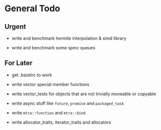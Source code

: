 # General Todo

## Urgent

- write and benchmark hermite interpolation & simd library

- write and benchmark some spmc queues

## For Later

- get .bazelrc to work

- write vector special member functions

- write vector_tests for objects that are not trivially moveable or copyable

- write async stuff like `future`, `promise` and `packaged_task`

- write `mtra::function` and `mtra::bind`

- write allocator_traits, iterator_traits and allocators
